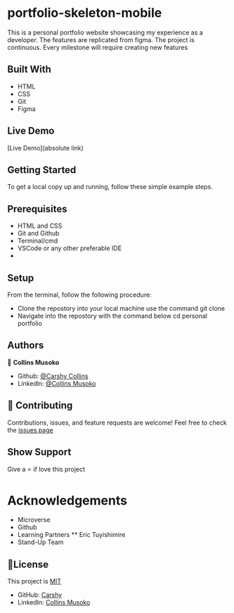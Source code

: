 # portfolio-skeleton-mobile
This is a personal portfolio website showcasing my experience as a developer. The features are replicated from figma. The project is continuous. Every milestone will require creating new features
## Built With
* HTML
* CSS
* Git
* Figma

## Live Demo 

[Live Demo](absolute link)

## Getting Started

To get a local copy up and running, follow these simple example steps.

## Prerequisites
* HTML and CSS
* Git and Github
* Terminal/cmd
* VSCode or any other preferable IDE
* 

## Setup
From the terminal, follow the following procedure:
* Clone the repostory into your local machine
use the command git clone
* Navigate into the repostory with the command below
cd personal portfolio

## Authors

👤 **Collins Musoko**
* Github: [@Carshy Collins](https://github.com/)
* Linkedln: [@Collins Musoko](https://www.linkedin.com/feed/)
## 🤝 Contributing
Contributions, issues, and feature requests are welcome!
Feel free to check the [issues page](https://github.com/Carshy/Hello-microverse/issues)
## Show Support
Give a ⭐️ if love this project 
# Acknowledgements
* Microverse
* Github
* Learning Partners
** Eric Tuyishimire
* Stand-Up Team
## 📝License
This project is [MIT](https://github.com/Carshy/readme-template/blob/master/MIT.md)
* GitHub: [Carshy](https://github.com/carshy)
* LinkedIn: [Collins Musoko](https://linkedin.com/in/collins-musoko)
